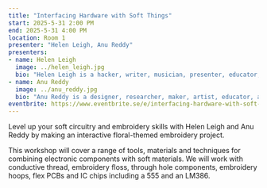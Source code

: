 ```yaml
---
title: "Interfacing Hardware with Soft Things"
start: 2025-5-31 2:00 PM
end: 2025-5-31 4:00 PM
location: Room 1
presenter: "Helen Leigh, Anu Reddy"
presenters:
- name: Helen Leigh
  image: ../helen_leigh.jpg 
  bio: "Helen Leigh is a hacker, writer, musician, presenter, educator, artist & self-professed nerd. She is the author of The Crafty Kid’s Guide to DIY Electronics and the creator of the MINI·MU glove. Now Head of Community at Crowd Supply."
- name: Anu Reddy
  image: ../anu_reddy.jpg 
  bio: "Anu Reddy is a designer, researcher, maker, artist, educator, and hacker. She melds historical and cultural craft practices into tech using knotty, patterny, algorithmic things."
eventbrite: https://www.eventbrite.se/e/interfacing-hardware-with-soft-things-tickets-1287525526509?aff=oddtdtcreator
---
```


Level up your soft circuitry and embroidery skills with Helen Leigh and Anu Reddy by making an interactive floral-themed embroidery project.

This workshop will cover a range of tools, materials and techniques for combining electronic components with soft materials. We will work with conductive thread, embroidery floss, through hole components, embroidery hoops, flex PCBs and IC chips including a 555 and an LM386.
